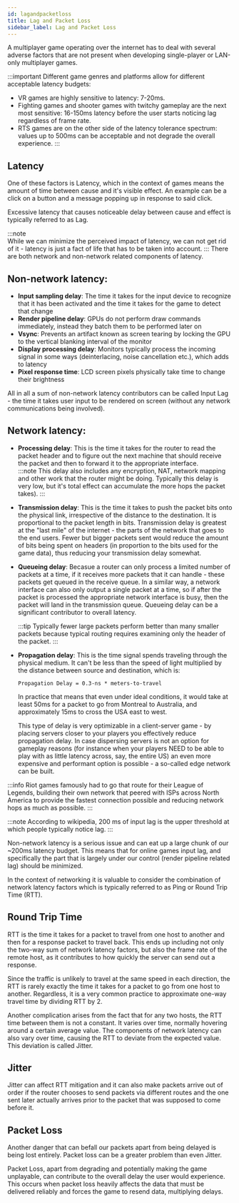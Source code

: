 ```yaml
---
id: lagandpacketloss
title: Lag and Packet Loss
sidebar_label: Lag and Packet Loss
---
```

A multiplayer game operating over the internet has to deal with several adverse factors that are not present when developing single-player or LAN-only multiplayer games.

:::important
Different game genres and platforms allow for different acceptable latency budgets: 

* VR games are highly sensitive to latency: 7-20ms.
* Fighting games and shooter games with twitchy gameplay are the next most sensitive: 16-150ms latency before the user starts noticing lag regardless of frame rate.
* RTS games are on the other side of the latency tolerance spectrum: values up to 500ms can be acceptable and not degrade the overall experience.
:::

## Latency

One of these factors is Latency, which in the context of games means the amount of time between cause and it's visible effect. An example can be a click on a button and a message popping up in response to said click.

Excessive latency that causes noticeable delay between cause and effect is typically referred to as Lag. 

:::note  
While we can minimize the perceived impact of latency, we can not get rid of it - latency is just a fact of life that has to be taken into account.
:::
There are both network and non-network related components of latency.

## Non-network latency:

- **Input sampling delay**: The time it takes for the input device to recognize that it has been activated and the time it takes for the game to detect that change
- **Render pipeline delay**: GPUs do not perform draw commands immediately, instead they batch them to be performed later on
- **Vsync**:  Prevents an artifact known as screen tearing by locking the GPU to the vertical blanking interval of the monitor
- **Display processing delay**: Monitors typically process the incoming signal in some ways (deinterlacing, noise cancellation etc.), which adds to latency
- **Pixel response time**: LCD screen pixels physically take time to change their brightness

All in all a sum of non-network latency contributors can be called Input Lag - the time it takes user input to be rendered on screen (without any network communications being involved).

## Network latency:

- **Processing delay**: This is the time it takes for the router to read the packet header and to figure out the next machine that should receive the packet and then to forward it to the appropriate interface.  
  :::note
  This delay also includes any encryption, NAT, network mapping and other work that the router might be doing. Typically this delay is very low, but it's total effect can accumulate the more hops the packet takes).
  :::
- **Transmission delay**: This is the time it takes to push the packet bits onto the physical link, irrespective of the distance to the destination. It is proportional to the packet length in bits. Transmission delay is greatest at the "last mile" of the internet - the parts of the network that goes to the end users. Fewer but bigger packets sent would reduce the amount of bits being spent on headers (in proportion to the bits used for the game data), thus reducing your transmission delay somewhat.
- **Queueing delay**:  Becasue a router can only process a limited number of packets at a time, if it receives more packets that it can handle - these packets get queued in the receive queue. In a similar way, a network interface can also only output a single packet at a time, so if after the packet is processed the appropriate network interface is busy, then the packet will land in the transmission queue.  Queueing delay can be a significant contributor to overall latency. 
  
  :::tip
  Typically fewer large packets perform better than many smaller packets because typical routing requires examining only the header of the packet.
  :::
- **Propagation delay**: This is the time signal spends traveling through the physical medium. It can't be less than the speed of light multiplied by the distance between source and destination, which is: 
    
    `Propagation Delay = 0.3-ns * meters-to-travel` 

    In practice that means that even under ideal conditions, it would take at least 50ms for a packet to go from Montreal to Australia, and approximately 15ms to cross the USA east to west. 

    This type of delay is very optimizable in a client-server game - by placing servers closer to your players you effectively reduce propagation delay. In case dispersing servers is not an option for gameplay reasons (for instance when your players NEED to be able to play with as little latency across, say, the entire US) an even more expensive and performant option is possible - a so-called edge network can be built.

 :::info
    Riot games famously had to go that route for their League of Legends, building their own network that peered with ISPs across North America to provide the fastest connection possible and reducing network hops as much as possible.
 :::

:::note
 According to wikipedia, 200 ms of input lag is the upper threshold at which people typically notice lag.
:::

Non-network latency is a serious issue and can eat up a large chunk of our ~200ms latency budget. This means that for online games input lag, and specifically the part that is largely under our control (render pipeline related lag) should be minimized.

In the context of networking it is valuable to consider the combination of network latency factors which is typically referred to as Ping or Round Trip Time (RTT).

## Round Trip Time
RTT is the time it takes for a packet to travel from one host to another and then for a response packet to travel back. This ends up including not only the two-way sum of network latency factors, but also the frame rate of the remote host, as it contributes to how quickly the server can send out a response.

Since the traffic is unlikely to travel at the same speed in each direction, the RTT is rarely exactly the time it takes for a packet to go from one host to another. Regardless, it is a very common practice to approximate one-way travel time by dividing RTT by 2.

Another complication arises from the fact that for any two hosts, the RTT time between them is not a constant. It varies over time, normally hovering around a certain average value. The components of network latency can also vary over time, causing the RTT to deviate from the expected value. This deviation is called Jitter.

## Jitter

Jitter can affect RTT mitigation and it can also make packets arrive out of order if the router chooses to send packets via different routes and the one sent later actually arrives prior to the packet that was supposed to come before it.

## Packet Loss

Another danger that can befall our packets apart from being delayed is being lost entirely. Packet loss can be a greater problem than even Jitter.

Packet Loss, apart from degrading and potentially making the game unplayable, can contribute to the overall delay the user would experience. This occurs when packet loss heavily affects the data that must be delivered reliably and forces the game to resend data, multiplying delays.

